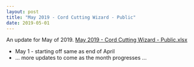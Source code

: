 ```yaml
---
layout: post
title: "May 2019 - Cord Cutting Wizard - Public"
date: 2019-05-01
---
```

<p>An update for May of 2019. <a href="/May 2019 - Cord Cutting Wizard - Public.xlsx">May 2019 - Cord Cutting Wizard - Public.xlsx</a>
  <p>
    <ul>
      <li>May 1 - starting off same as end of April
      <li>... more updates to come as the month progresses ...
    </ul>

